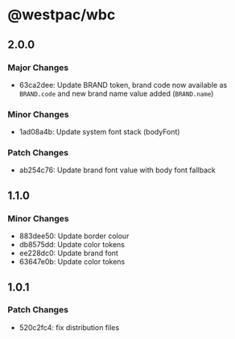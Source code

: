 # @westpac/wbc

## 2.0.0

### Major Changes

- 63ca2dee: Update BRAND token, brand code now available as `BRAND.code` and new brand name value added (`BRAND.name`)

### Minor Changes

- 1ad08a4b: Update system font stack (bodyFont)

### Patch Changes

- ab254c76: Update brand font value with body font fallback

## 1.1.0

### Minor Changes

- 883dee50: Update border colour
- db8575dd: Update color tokens
- ee228dc0: Update brand font
- 63647e0b: Update color tokens

## 1.0.1

### Patch Changes

- 520c2fc4: fix distribution files
